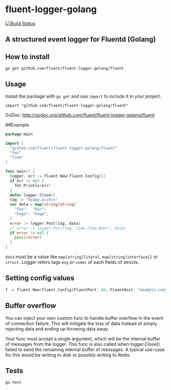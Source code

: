fluent-logger-golang
====

[![Build Status](https://travis-ci.org/fluent/fluent-logger-golang.png?branch=master)](https://travis-ci.org/fluent/fluent-logger-golang)

## A structured event logger for Fluentd (Golang)

## How to install

```
go get github.com/fluent/fluent-logger-golang/fluent
```

## Usage

Install the package with `go get` and use `import` to include it in your project.

```
import "github.com/fluent/fluent-logger-golang/fluent"
```

GoDoc: http://godoc.org/github.com/fluent/fluent-logger-golang/fluent

##Example

```go
package main

import (
  "github.com/fluent/fluent-logger-golang/fluent"
  "fmt"
  "time"
)

func main() {
  logger, err := fluent.New(fluent.Config{})
  if err != nil {
    fmt.Println(err)
  }
  defer logger.Close()
  tag := "myapp.access"
  var data = map[string]string{
    "foo":  "bar",
    "hoge": "hoge",
  }
  error := logger.Post(tag, data)
  // error := logger.Post(tag, time.Time.Now(), data)
  if error != nil {
    panic(error)
  }
}
```

`data` must be a value like `map[string]literal`, `map[string]interface{}` or `struct`. Logger refers tags `msg` or `codec` of each fields of structs.

## Setting config values

```go
f := fluent.New(fluent.Config{FluentPort: 80, FluentHost: "example.com"})
```

## Buffer overflow

You can inject your own custom func to handle buffer overflow in the event of connection failure.
This will mitigate the loss of data instead of simply rejecting data and ending up throwing data away.

Your func must accept a single argument, which will be the internal buffer of messages from the logger.
This func is also called when logger.Close() failed to send the remaining internal buffer of messages.
A typical use-case for this would be writing to disk or possibly writing to Redis.

## Tests
```
go test
```
